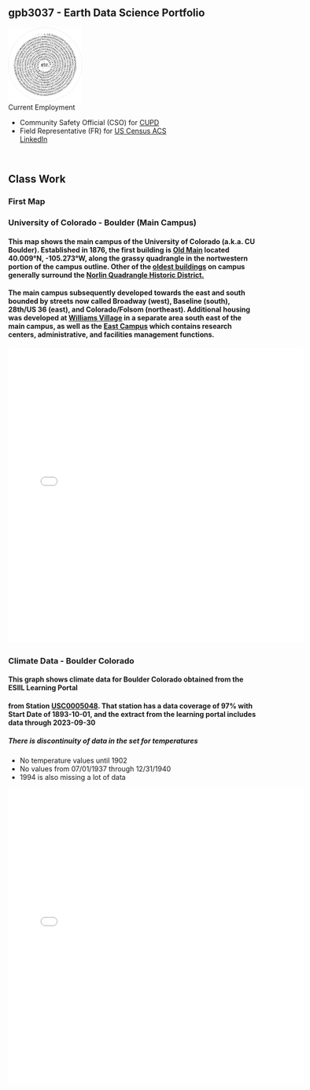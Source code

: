 ## gpb3037 - Earth Data Science Portfolio
<img src="img/gpb-pi-777wm.jpg" alt="piFspiral" height="150" >
<div>
Current Employment
  <ul>
    <li>Community Safety Official (CSO) for <a href="https://www.colorado.edu/police/" target="_blank">CUPD</a></li>
    <li>Field Representative (FR) for <a href="https://www.census.gov/programs-surveys/acs/" target="_blank">US Census ACS</a></li>
    <a href="https://www.linkedin.com/in/gpaulbailey/" target="_blank">LinkedIn</a>
  </ul>
​​​​​​​​​​​​​​​​</div>

## Class Work

### First Map

### University of Colorado - Boulder (Main Campus)
#### This map shows the main campus of the University of Colorado (a.k.a. CU Boulder).  Established in 1876, the first building is <a href="https://www.colorado.edu/coloradan/2018/03/30/then-and-now-old-main">Old Main</a> located 40.009°N, -105.273°W, along the grassy quadrangle in the nortwestern portion of the campus outline.  Other of the <a href="https://www.colorado.edu/masterplan/history/cu-boulders-oldest-buildings">oldest buildings</a> on campus generally surround the <a href="https://www.historycolorado.org/location/norlin-quadrangle-historic-district">Norlin Quadrangle Historic District.</a>
#### The main campus subsequently developed towards the east and south bounded by streets now called Broadway (west), Baseline (south), 28th/US 36 (east), and Colorado/Folsom (northeast).  Additional housing was developed at <a href="https://www.colorado.edu/living/housing/williams-village-services-and-resources">Williams Village</a> in a separate area south east of the main campus, as well as the <a href="https://www.colorado.edu/map?id=336#!ct/83261,68796,68797,68838,68840,68841,68843,69772?s/?mc/40.01066710475513,-105.2466823399738?z/16?lvl/0?share">East Campus</a> which contains research centers, administrative, and facilities management functions.
<embed type="text/html" src="posts/01-first-map/ucb.html" width="600" height="600">

### Climate Data - Boulder Colorado
#### This graph shows climate data for Boulder Colorado obtained from the ESIIL Learning Portal
#### from Station <a href="https://www.ncdc.noaa.gov/cdo-web/datasets/GHCND/stations/GHCND:USC00050848/detail">USC0005048</a>. That station has a data coverage of 97% with Start Date of 1893-10-01, and the extract from the learning portal includes data through 2023-09-30
##### There is discontinuity of data in the set for temperatures
* No temperature values until 1902
* No values from 07/01/1937 through 12/31/1940  
* 1994 is also missing a lot of data 
<embed type="text/html" src="posts/02-climate/BCOMEANTEMP.html" width="600" height="600">
